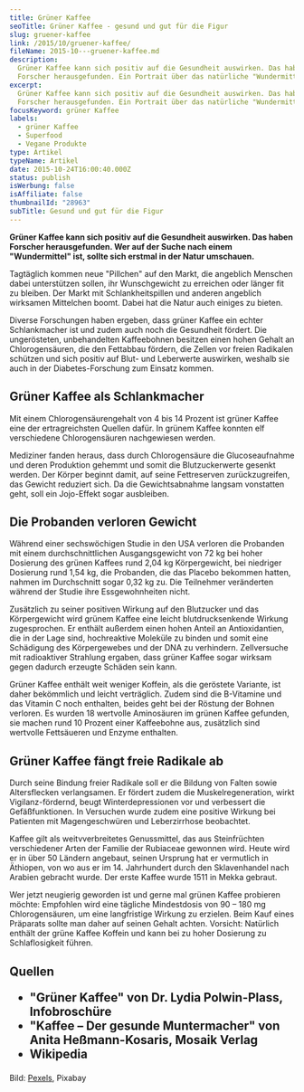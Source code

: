 ```yaml
---
title: Grüner Kaffee
seoTitle: Grüner Kaffee - gesund und gut für die Figur
slug: gruener-kaffee
link: /2015/10/gruener-kaffee/
fileName: 2015-10---gruener-kaffee.md
description:
  Grüner Kaffee kann sich positiv auf die Gesundheit auswirken. Das haben
  Forscher herausgefunden. Ein Portrait über das natürliche "Wundermittel".
excerpt:
  Grüner Kaffee kann sich positiv auf die Gesundheit auswirken. Das haben
  Forscher herausgefunden. Ein Portrait über das natürliche "Wundermittel".
focusKeyword: grüner Kaffee
labels:
  - grüner Kaffee
  - Superfood
  - Vegane Produkte
type: Artikel
typeName: Artikel
date: 2015-10-24T16:00:40.000Z
status: publish
isWerbung: false
isAffiliate: false
thumbnailId: "28963"
subTitle: Gesund und gut für die Figur
---
```


<strong>Grüner Kaffee kann sich positiv auf die Gesundheit auswirken. Das haben
Forscher herausgefunden. Wer auf der Suche nach einem "Wundermittel" ist, sollte
sich erstmal in der Natur umschauen.</strong>

Tagtäglich kommen neue "Pillchen" auf den Markt, die angeblich Menschen dabei
unterstützen sollen, ihr Wunschgewicht zu erreichen oder länger fit zu bleiben.
Der Markt mit Schlankheitspillen und anderen angeblich wirksamen Mittelchen
boomt. Dabei hat die Natur auch einiges zu bieten.

Diverse Forschungen haben ergeben, dass grüner Kaffee ein echter Schlankmacher
ist und zudem auch noch die Gesundheit fördert. Die ungerösteten, unbehandelten
Kaffeebohnen besitzen einen hohen Gehalt an Chlorogensäuren, die den Fettabbau
fördern, die Zellen vor freien Radikalen schützen und sich positiv auf Blut- und
Leberwerte auswirken, weshalb sie auch in der Diabetes-Forschung zum Einsatz
kommen.

## Grüner Kaffee als Schlankmacher

Mit einem Chlorogensäurengehalt von 4 bis 14 Prozent ist grüner Kaffee eine der
ertragreichsten Quellen dafür. In grünem Kaffee konnten elf verschiedene
Chlorogensäuren nachgewiesen werden.

Mediziner fanden heraus, dass durch Chlorogensäure die Glucoseaufnahme und deren
Produktion gehemmt und somit die Blutzuckerwerte gesenkt werden. Der Körper
beginnt damit, auf seine Fettreserven zurückzugreifen, das Gewicht reduziert
sich. Da die Gewichtsabnahme langsam vonstatten geht, soll ein Jojo-Effekt sogar
ausbleiben.

## Die Probanden verloren Gewicht

Während einer sechswöchigen Studie in den USA verloren die Probanden mit einem
durchschnittlichen Ausgangsgewicht von 72 kg bei hoher Dosierung des grünen
Kaffees rund 2,04 kg Körpergewicht, bei niedriger Dosierung rund 1,54 kg, die
Probanden, die das Placebo bekommen hatten, nahmen im Durchschnitt sogar 0,32 kg
zu. Die Teilnehmer veränderten während der Studie ihre Essgewohnheiten nicht.

Zusätzlich zu seiner positiven Wirkung auf den Blutzucker und das Körpergewicht
wird grünem Kaffee eine leicht blutdrucksenkende Wirkung zugesprochen. Er
enthält außerdem einen hohen Anteil an Antioxidantien, die in der Lage sind,
hochreaktive Moleküle zu binden und somit eine Schädigung des Körpergewebes und
der DNA zu verhindern. Zellversuche mit radioaktiver Strahlung ergaben, dass
grüner Kaffee sogar wirksam gegen dadurch erzeugte Schäden sein kann.

Grüner Kaffee enthält weit weniger Koffein, als die geröstete Variante, ist
daher bekömmlich und leicht verträglich. Zudem sind die B-Vitamine und das
Vitamin C noch enthalten, beides geht bei der Röstung der Bohnen verloren. Es
wurden 18 wertvolle Aminosäuren im grünen Kaffee gefunden, sie machen rund 10
Prozent einer Kaffeebohne aus, zusätzlich sind wertvolle Fettsäueren und Enzyme
enthalten.

## Grüner Kaffee fängt freie Radikale ab

Durch seine Bindung freier Radikale soll er die Bildung von Falten sowie
Altersflecken verlangsamen. Er fördert zudem die Muskelregeneration, wirkt
Vigilanz-fördernd, beugt Winterdepressionen vor und verbessert die
Gefäßfunktionen. In Versuchen wurde zudem eine positive Wirkung bei Patienten
mit Magengeschwüren und Leberzirrhose beobachtet.

Kaffee gilt als weitvverbreitetes Genussmittel, das aus Steinfrüchten
verschiedener Arten der Familie der Rubiaceae gewonnen wird. Heute wird er in
über 50 Ländern angebaut, seinen Ursprung hat er vermutlich in Äthiopen, von wo
aus er im 14. Jahrhundert durch den Sklavenhandel nach Arabien gebracht wurde.
Der erste Kaffee wurde 1511 in Mekka gebraut.

Wer jetzt neugierig geworden ist und gerne mal grünen Kaffee probieren möchte:
Empfohlen wird eine tägliche Mindestdosis von 90 – 180 mg Chlorogensäuren, um
eine langfristige Wirkung zu erzielen. Beim Kauf eines Präparats sollte man
daher auf seinen Gehalt achten. Vorsicht: Natürlich enthält der grüne Kaffee
Koffein und kann bei zu hoher Dosierung zu Schlaflosigkeit führen.

## Quellen<ul><li>"Grüner Kaffee" von Dr. Lydia Polwin-Plass, Infobroschüre</li><li>"Kaffee – Der gesunde Muntermacher" von Anita Heßmann-Kosaris, Mosaik Verlag</li><li>Wikipedia</li></ul>

Bild: [Pexels](https://pixabay.com/users/pexels-2286921/), Pixabay
